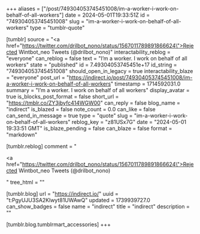 +++
aliases = ["/post/749304053745451008/im-a-worker-i-work-on-behalf-of-all-workers"]
date = 2024-05-01T19:33:51Z
id = "749304053745451008"
slug = "im-a-worker-i-work-on-behalf-of-all-workers"
type = "tumblr-quote"

[tumblr]
source = "<a href=\"https://twitter.com/drilbot_nono/status/1567011789891866624\">Rejected Wintbot_neo Tweets (@drilbot_nono)</a>"
interactability_reblog = "everyone"
can_reblog = false
text = "I&rsquo;m a worker. I work on behalf of all workers"
state = "published"
id = 7.49304053745451e+17
id_string = "749304053745451008"
should_open_in_legacy = true
interactability_blaze = "everyone"
post_url = "https://indirect.io/post/749304053745451008/im-a-worker-i-work-on-behalf-of-all-workers"
timestamp = 1714592031.0
summary = "I’m a worker. I work on behalf of all workers"
display_avatar = true
is_blocks_post_format = false
short_url = "https://tmblr.co/ZY3jbyfc414WGW00"
can_reply = false
blog_name = "indirect"
is_blazed = false
note_count = 0.0
can_like = false
can_send_in_message = true
type = "quote"
slug = "im-a-worker-i-work-on-behalf-of-all-workers"
reblog_key = "z81USx7G"
date = "2024-05-01 19:33:51 GMT"
is_blaze_pending = false
can_blaze = false
format = "markdown"

[tumblr.reblog]
comment = "<p><a href=\"https://twitter.com/drilbot_nono/status/1567011789891866624\">Rejected Wintbot_neo Tweets (@drilbot_nono)</a></p>"
tree_html = ""

[tumblr.blog]
url = "https://indirect.io/"
uuid = "t:PgyUJU3SA2Klwyt81UWAwQ"
updated = 1739939727.0
can_show_badges = false
name = "indirect"
title = "indirect"
description = ""

[tumblr.blog.tumblrmart_accessories]
+++
